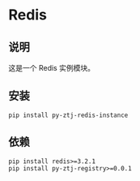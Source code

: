 # Redis

## 说明
这是一个 Redis 实例模块。

## 安装
```
pip install py-ztj-redis-instance
```

## 依赖
```
pip install redis>=3.2.1
pip install py-ztj-registry>=0.0.1
```
